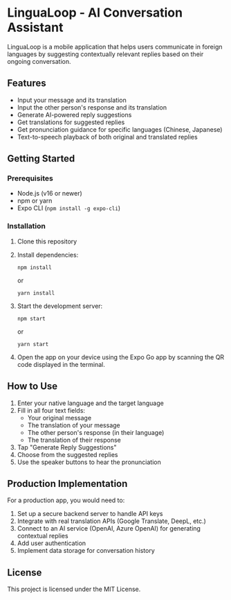 # LinguaLoop - AI Conversation Assistant

LinguaLoop is a mobile application that helps users communicate in foreign languages by suggesting contextually relevant replies based on their ongoing conversation.

## Features

- Input your message and its translation
- Input the other person's response and its translation
- Generate AI-powered reply suggestions
- Get translations for suggested replies
- Get pronunciation guidance for specific languages (Chinese, Japanese)
- Text-to-speech playback of both original and translated replies

## Getting Started

### Prerequisites

- Node.js (v16 or newer)
- npm or yarn
- Expo CLI (`npm install -g expo-cli`)

### Installation

1. Clone this repository
2. Install dependencies:
   ```
   npm install
   ```
   or
   ```
   yarn install
   ```

3. Start the development server:
   ```
   npm start
   ```
   or
   ```
   yarn start
   ```

4. Open the app on your device using the Expo Go app by scanning the QR code displayed in the terminal.

## How to Use

1. Enter your native language and the target language
2. Fill in all four text fields:
   - Your original message
   - The translation of your message
   - The other person's response (in their language)
   - The translation of their response
3. Tap "Generate Reply Suggestions"
4. Choose from the suggested replies
5. Use the speaker buttons to hear the pronunciation

## Production Implementation

For a production app, you would need to:

1. Set up a secure backend server to handle API keys
2. Integrate with real translation APIs (Google Translate, DeepL, etc.)
3. Connect to an AI service (OpenAI, Azure OpenAI) for generating contextual replies
4. Add user authentication
5. Implement data storage for conversation history

## License

This project is licensed under the MIT License. 